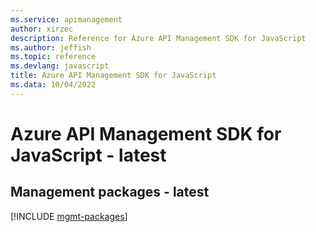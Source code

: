```yaml
---
ms.service: apimanagement
author: xirzec
description: Reference for Azure API Management SDK for JavaScript
ms.author: jeffish
ms.topic: reference
ms.devlang: javascript
title: Azure API Management SDK for JavaScript
ms.data: 10/04/2022
---
```

# Azure API Management SDK for JavaScript - latest

## Management packages - latest
[!INCLUDE [mgmt-packages](api-management-mgmt-index.md)]